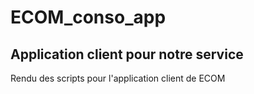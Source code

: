 # ECOM_conso_app
## Application client pour notre service
Rendu des scripts pour l'application client de ECOM


